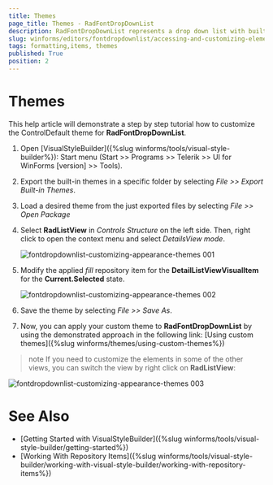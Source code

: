 ```yaml
---
title: Themes
page_title: Themes - RadFontDropDownList
description: RadFontDropDownList represents a drop down list with built-in fonts that are installed on the system.
slug: winforms/editors/fontdropdownlist/accessing-and-customizing-elements/themes
tags: formatting,items, themes
published: True
position: 2 
---
```


# Themes

This help article will demonstrate a step by step tutorial how to customize the ControlDefault theme for **RadFontDropDownList**. 

1. Open [VisualStyleBuilder]({%slug winforms/tools/visual-style-builder%}): Start menu (Start >> Programs >> Telerik >> UI for WinForms [version] >> Tools).

1. Export the built-in themes in a specific folder by selecting *File >> Export Built-in Themes*.

1. Load a desired theme from the just exported files by selecting *File >> Open Package*

1. Select **RadListView** in *Controls Structure* on the left side. Then, right click to open the context menu and select *DetailsView mode*.

	![fontdropdownlist-customizing-appearance-themes 001](images/fontdropdownlist-customizing-appearance-themes001.png)

1. Modify the applied *fill* repository item for the **DetailListViewVisualItem** for the **Current.Selected** state. 

	![fontdropdownlist-customizing-appearance-themes 002](images/fontdropdownlist-customizing-appearance-themes002.png)
	
1. Save the theme by selecting *File >> Save As*.

1. Now, you can apply your custom theme to **RadFontDropDownList** by using the demonstrated approach in the following link: [Using custom themes]({%slug winforms/themes/using-custom-themes%})

>note If you need to customize the elements in some of the other views, you can switch the view by right click on **RadListView**:

![fontdropdownlist-customizing-appearance-themes 003](images/fontdropdownlist-customizing-appearance-themes003.png)

# See Also 

* [Getting Started with VisualStyleBuilder]({%slug winforms/tools/visual-style-builder/getting-started%})
* [Working With Repository Items]({%slug winforms/tools/visual-style-builder/working-with-visual-style-builder/working-with-repository-items%})
